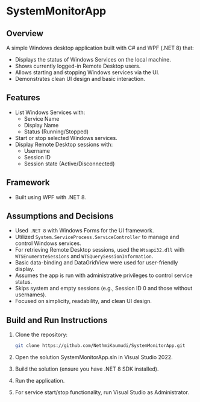 ﻿# SystemMonitorApp

## Overview

A simple Windows desktop application built with C# and WPF (.NET 8) that:

- Displays the status of Windows Services on the local machine.
- Shows currently logged-in Remote Desktop users.
- Allows starting and stopping Windows services via the UI.
- Demonstrates clean UI design and basic interaction.

## Features

- List Windows Services with:
  - Service Name
  - Display Name
  - Status (Running/Stopped)
- Start or stop selected Windows services.
- Display Remote Desktop sessions with:
  - Username
  - Session ID
  - Session state (Active/Disconnected)

## Framework

- Built using WPF with .NET 8.

## Assumptions and Decisions

- Used `.NET 8` with Windows Forms for the UI framework.
- Utilized `System.ServiceProcess.ServiceController` to manage and control Windows services.
- For retrieving Remote Desktop sessions, used the `Wtsapi32.dll` with `WTSEnumerateSessions` and `WTSQuerySessionInformation`.
- Basic data-binding and DataGridView were used for user-friendly display.
- Assumes the app is run with administrative privileges to control service status.
- Skips system and empty sessions (e.g., Session ID 0 and those without usernames).
- Focused on simplicity, readability, and clean UI design.


## Build and Run Instructions

1. Clone the repository:
   ```bash
   git clone https://github.com/NethmiKaumudi/SystemMonitorApp.git
2. Open the solution SystemMonitorApp.sln in Visual Studio 2022.

3. Build the solution (ensure you have .NET 8 SDK installed).

4. Run the application.

5. For service start/stop functionality, run Visual Studio as Administrator.

